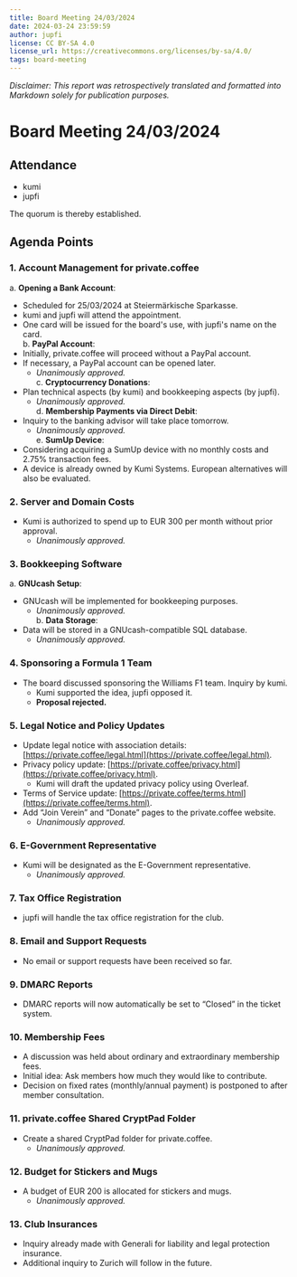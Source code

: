 ```yaml
---
title: Board Meeting 24/03/2024
date: 2024-03-24 23:59:59
author: jupfi
license: CC BY-SA 4.0
license_url: https://creativecommons.org/licenses/by-sa/4.0/
tags: board-meeting
---
```


_Disclaimer: This report was retrospectively translated and formatted into Markdown solely for publication purposes._

# Board Meeting 24/03/2024  

## Attendance  

- kumi
- jupfi 

The quorum is thereby established.  

## Agenda Points  

### 1. **Account Management for private.coffee**  

a. **Opening a Bank Account**:  

- Scheduled for 25/03/2024 at Steiermärkische Sparkasse.  
- kumi and jupfi will attend the appointment.  
- One card will be issued for the board's use, with jupfi's name on the card.  
b. **PayPal Account**:  
- Initially, private.coffee will proceed without a PayPal account.  
- If necessary, a PayPal account can be opened later.  
  - _Unanimously approved._  
c. **Cryptocurrency Donations**:  
- Plan technical aspects (by kumi) and bookkeeping aspects (by jupfi).  
  - _Unanimously approved._  
d. **Membership Payments via Direct Debit**:  
- Inquiry to the banking advisor will take place tomorrow.  
  - _Unanimously approved._  
e. **SumUp Device**:  
- Considering acquiring a SumUp device with no monthly costs and 2.75% transaction fees.  
- A device is already owned by Kumi Systems. European alternatives will also be evaluated.  

### 2. **Server and Domain Costs**  

- Kumi is authorized to spend up to EUR 300 per month without prior approval.  
  - _Unanimously approved._  

### 3. **Bookkeeping Software**  

a. **GNUcash Setup**:  

- GNUcash will be implemented for bookkeeping purposes.  
  - _Unanimously approved._  
b. **Data Storage**:  
- Data will be stored in a GNUcash-compatible SQL database.  
  - _Unanimously approved._  

### 4. **Sponsoring a Formula 1 Team**  

- The board discussed sponsoring the Williams F1 team. Inquiry by kumi.  
  - Kumi supported the idea, jupfi opposed it.  
  - **Proposal rejected.**  

### 5. **Legal Notice and Policy Updates**  

- Update legal notice with association details: [https://private.coffee/legal.html](https://private.coffee/legal.html).  
- Privacy policy update: [https://private.coffee/privacy.html](https://private.coffee/privacy.html).  
  - Kumi will draft the updated privacy policy using Overleaf.  
- Terms of Service update: [https://private.coffee/terms.html](https://private.coffee/terms.html).  
- Add “Join Verein” and “Donate” pages to the private.coffee website.  
  - _Unanimously approved._  

### 6. **E-Government Representative**  

- Kumi will be designated as the E-Government representative.  
  - _Unanimously approved._  

### 7. **Tax Office Registration**  

- jupfi will handle the tax office registration for the club.  

### 8. **Email and Support Requests**  

- No email or support requests have been received so far.  

### 9. **DMARC Reports**  

- DMARC reports will now automatically be set to “Closed” in the ticket system.  

### 10. **Membership Fees**  

- A discussion was held about ordinary and extraordinary membership fees.  
- Initial idea: Ask members how much they would like to contribute.  
- Decision on fixed rates (monthly/annual payment) is postponed to after member consultation.  

### 11. **private.coffee Shared CryptPad Folder**  

- Create a shared CryptPad folder for private.coffee.  
  - _Unanimously approved._  

### 12. **Budget for Stickers and Mugs**  

- A budget of EUR 200 is allocated for stickers and mugs.  
  - _Unanimously approved._  

### 13. **Club Insurances**  

- Inquiry already made with Generali for liability and legal protection insurance.  
- Additional inquiry to Zurich will follow in the future.  


